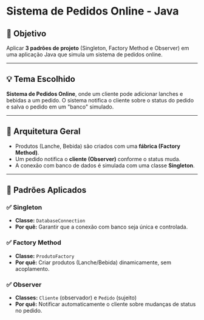 # Sistema de Pedidos Online - Java

## 🎯 Objetivo

Aplicar **3 padrões de projeto** (Singleton, Factory Method e Observer) em uma aplicação Java que simula um sistema de pedidos online.

---

## 💡 Tema Escolhido

**Sistema de Pedidos Online**, onde um cliente pode adicionar lanches e bebidas a um pedido. O sistema notifica o cliente sobre o status do pedido e salva o pedido em um "banco" simulado.

---

## 🧱 Arquitetura Geral

- Produtos (Lanche, Bebida) são criados com uma **fábrica (Factory Method)**.
- Um pedido notifica o **cliente (Observer)** conforme o status muda.
- A conexão com banco de dados é simulada com uma classe **Singleton**.

---

## 🧩 Padrões Aplicados

### ✅ Singleton
- **Classe:** `DatabaseConnection`
- **Por quê:** Garantir que a conexão com banco seja única e controlada.

### ✅ Factory Method
- **Classe:** `ProdutoFactory`
- **Por quê:** Criar produtos (Lanche/Bebida) dinamicamente, sem acoplamento.

### ✅ Observer
- **Classes:** `Cliente` (observador) e `Pedido` (sujeito)
- **Por quê:** Notificar automaticamente o cliente sobre mudanças de status no pedido.
